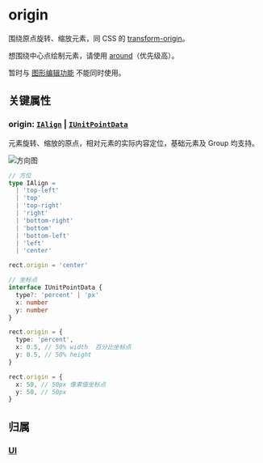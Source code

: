<script setup>
import Case from '/component/Case.vue'
</script>

# origin

围绕原点旋转、缩放元素，同 CSS 的 [transform-origin](https://developer.mozilla.org/zh-CN/docs/Web/CSS/transform-origin)。

想围绕中心点绘制元素，请使用 [around](./around.md)（优先级高）。

暂时与 [图形编辑功能](/plugin/in/editor/) 不能同时使用。

## 关键属性

### origin: [`IAlign`](/api/modules.md#ialign) | [`IUnitPointData`](/api/interfaces/IUnitPointData.md)

元素旋转、缩放的原点，相对元素的实际内容定位，基础元素及 Group 均支持。

![方向图](/svg/deriction.svg)

```ts
// 方位
type IAlign =
  | 'top-left'
  | 'top'
  | 'top-right'
  | 'right'
  | 'bottom-right'
  | 'bottom'
  | 'bottom-left'
  | 'left'
  | 'center'

rect.origin = 'center'

// 坐标点
interface IUnitPointData {
  type?: 'percent' | 'px'
  x: number
  y: number
}

rect.origin = {
  type: 'percent',
  x: 0.5, // 50% width  百分比坐标点
  y: 0.5, // 50% height
}

rect.origin = {
  x: 50, // 50px 像素值坐标点
  y: 50, // 50px
}
```

## 归属

### [UI](/reference/display/UI.md#围绕中心点)

